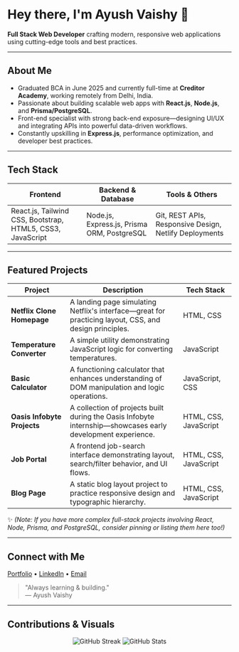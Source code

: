 # Hey there, I'm Ayush Vaishy 👋

**Full Stack Web Developer** crafting modern, responsive web applications using cutting-edge tools and best practices.

---

##  About Me
- Graduated BCA in June 2025 and currently full-time at **Creditor Academy**, working remotely from Delhi, India.
- Passionate about building scalable web apps with **React.js**, **Node.js**, and **Prisma/PostgreSQL**.
- Front-end specialist with strong back-end exposure—designing UI/UX and integrating APIs into powerful data-driven workflows.
- Constantly upskilling in **Express.js**, performance optimization, and developer best practices.

---

##  Tech Stack

| Frontend                  | Backend & Database          | Tools & Others              |
|---------------------------|------------------------------|------------------------------|
| React.js, Tailwind CSS, Bootstrap, HTML5, CSS3, JavaScript | Node.js, Express.js, Prisma ORM, PostgreSQL | Git, REST APIs, Responsive Design, Netlify Deployments |

---

##  Featured Projects

| Project              | Description                                                  | Tech Stack                                   |
|----------------------|--------------------------------------------------------------|----------------------------------------------|
| **Netflix Clone Homepage** | A landing page simulating Netflix's interface—great for practicing layout, CSS, and design principles. | HTML, CSS |
| **Temperature Converter** | A simple utility demonstrating JavaScript logic for converting temperatures. | JavaScript |
| **Basic Calculator** | A functioning calculator that enhances understanding of DOM manipulation and logic operations. | JavaScript, CSS |
| **Oasis Infobyte Projects** | A collection of projects built during the Oasis Infobyte internship—showcases early development experience. | HTML, CSS, JavaScript |
| **Job Portal** | A frontend job-search interface demonstrating layout, search/filter behavior, and UI flows. | HTML, CSS, JavaScript |
| **Blog Page** | A static blog layout project to practice responsive design and typographic hierarchy. | HTML, CSS, JavaScript |

✨ *(Note: If you have more complex full-stack projects involving React, Node, Prisma, and PostgreSQL, consider pinning or listing them here too!)*

---

##  Connect with Me

[Portfolio](https://ayush-vaishy-portfolio-website.netlify.app/) • [LinkedIn](https://www.linkedin.com/in/ayush-vaishy-7272a0250) • [Email](mailto:your-email@example.com)

> "Always learning & building."  
— Ayush Vaishy

---

##  Contributions & Visuals

<p align="center">
  <img src="https://github-readme-streak-stats.herokuapp.com/?user=AyushVaishy&theme=dark&hide_border=true&date_format=M%20j%5B%2C%20Y%5D" alt="GitHub Streak">
  <img src="https://github-readme-stats.vercel.app/api?username=AyushVaishy&show_icons=true&theme=dark" alt="GitHub Stats">
</p>

